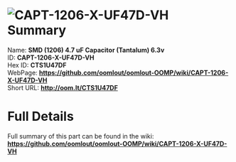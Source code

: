 
![CAPT-1206-X-UF47D-VH](https://github.com/oomlout/oomlout-OOMP/blob/master/parts/CAPT-1206-X-UF47D-VH/CAPT-1206-X-UF47D-VH_420.jpg)   
Summary
=================
  
Name: __SMD (1206) 4.7 uF Capacitor (Tantalum) 6.3v__    
ID: __CAPT-1206-X-UF47D-VH__   
Hex ID: __CTS1U47DF__   
WebPage: __https://github.com/oomlout/oomlout-OOMP/wiki/CAPT-1206-X-UF47D-VH__   
Short URL: __http://oom.lt/CTS1U47DF__   

Full Details
==========================
Full summary of this part can be found in the wiki:   
__https://github.com/oomlout/oomlout-OOMP/wiki/CAPT-1206-X-UF47D-VH__    


